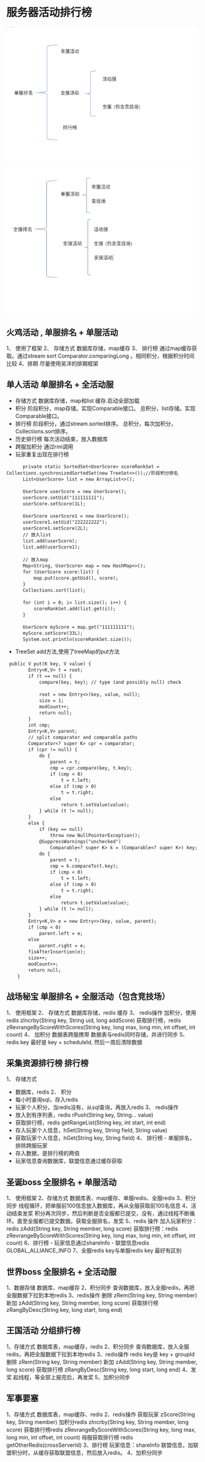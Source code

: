  # 服务器活动排行榜

  ![avatar](../image/rank1.png)
  ![avatar](../image/rank.jpg)
  
  ## 火鸡活动 , 单服排名 + 单服活动
  1、 使用了框架
  2、 存储方式
   数据库存储，map缓存
  3、 排行榜
   通过map缓存获取。通过stream sort Comparator.comparingLong 。相同积分，根据积分时间比较
  4、排期
     尽量使用吴洋的排期框架
   
 ## 单人活动   单服排名 + 全活动服
  - 存储方式
    数据库存储，map和list 缓存.启动全部加载
  - 积分
    阶段积分，map存储。实现Comparable接口。
    总积分，list存储。实现Comparable接口。
  - 排行榜
    阶段积分，通过stream.sorted排序。
    总积分，每次加积分，Collections.sort排序。
  - 历史排行榜
    每次活动结束，放入数据库
  - 跨服加积分
    通过rmi调用
  - 玩家重复出现在排行榜
  ```
        private static SortedSet<UserScore> scoreRankSet = Collections.synchronizedSortedSet(new TreeSet<>());//阶段积分排名
        List<UserScore> list = new ArrayList<>();
        
  		UserScore userScore = new UserScore();
  		userScore.setUid("111111111");
  		userScore.setScore(1L);
  		
  		UserScore userScore1 = new UserScore();
  		userScore1.setUid("222222222");
  		userScore1.setScore(2L);
        // 放入list
  		list.add(userScore);
  		list.add(userScore1);
  
        // 放入map
  		Map<String, UserScore> map = new HashMap<>();
  		for (UserScore score:list) {
  			map.put(score.getUid(), score);
  		}
  		Collections.sort(list);
  		
  		for (int i = 0; i< list.size(); i++) {
  			scoreRankSet.add(list.get(i));
  		}
  		
  		UserScore myScore = map.get("111111111");
  		myScore.setScore(33L);
  		System.out.println(scoreRankSet.size());
  ```
  - TreeSet add方法,使用了treeMap的put方法
  ```
   public V put(K key, V value) {
          Entry<K,V> t = root;
          if (t == null) {
              compare(key, key); // type (and possibly null) check
  
              root = new Entry<>(key, value, null);
              size = 1;
              modCount++;
              return null;
          }
          int cmp;
          Entry<K,V> parent;
          // split comparator and comparable paths
          Comparator<? super K> cpr = comparator;
          if (cpr != null) {
              do {
                  parent = t;
                  cmp = cpr.compare(key, t.key);
                  if (cmp < 0)
                      t = t.left;
                  else if (cmp > 0)
                      t = t.right;
                  else
                      return t.setValue(value);
              } while (t != null);
          }
          else {
              if (key == null)
                  throw new NullPointerException();
              @SuppressWarnings("unchecked")
                  Comparable<? super K> k = (Comparable<? super K>) key;
              do {
                  parent = t;
                  cmp = k.compareTo(t.key);
                  if (cmp < 0)
                      t = t.left;
                  else if (cmp > 0)
                      t = t.right;
                  else
                      return t.setValue(value);
              } while (t != null);
          }
          Entry<K,V> e = new Entry<>(key, value, parent);
          if (cmp < 0)
              parent.left = e;
          else
              parent.right = e;
          fixAfterInsertion(e);
          size++;
          modCount++;
          return null;
      }
  ```
  
 ## 战场秘宝  单服排名 + 全服活动（包含竞技场）
 1、 使用框架
 2、 存储方式
   数据库存储，redis 缓存
 3、 redis操作
   加积分，使用redis zIncrby(String key, String uid, long addScore)
   获取排行榜，redis zRevrangeByScoreWithScores(String key, long max, long min, int offset, int count)
 4、 加积分
   数据表跨服携带
   数据表与redis同时存储，并进行同步
 5、 redis key  最好是 key + scheduleId, 然后一周后清除数据

## 采集资源排行榜   排行榜
 1、 存储方式
   - 数据库，redis
 2、 积分
   - 每小时查询sql，存入redis
   - 玩家个人积分，当redis没有，从sql查询，再放入redis
 3、 redis操作
   - 放入到有序列表，redis rPush(String key, String... value)
   - 获取排行榜，redis getRangeList(String key, int start, int end)
   - 存入玩家个人信息，hSet(String key, String field, String value)
   - 获取玩家个人信息，hGet(String key, String field)
 4、 排行榜
    - 单服排名，排除跨服玩家
   - 存入数据，是排行榜的两倍
   - 玩家信息查询数据库，联盟信息通过缓存获取
   
 ## 圣诞boss  全服排名 + 单服活动
 1、 使用框架
 2、存储方式
    数据库表、map缓存、单服redis、全服redis
 3、积分同步
    线程循环，把单服前100信息放入数据库，再从全服获取前100名信息
 4、活动结束发奖
    积分再次同步，然后判断是否全服都已提交，没有，通过线程不断循环。直至全服都已提交数据。获取全服排名，发奖
 5、redis 操作
    加入玩家积分：redis zAdd(String key, String member, long score)
    获取排行榜：redis zRevrangeByScoreWithScores(String key, long max, long min, int offset, int count)
 6、排行榜
    - 玩家信息通过shareInfo
    - 联盟信息redis GLOBAL_ALLIANCE_INFO
 7、全服redis key与单服redis key 最好有区别
 
 
 ## 世界boss 全服排名 + 全活动服
 1、数据存储
  数据库、map缓存
 2、积分同步
   查询数据库，放入全服redis，再把全服数据下拉到本地redis
 3、redis操作
   删除 zRem(String key, String member)
   新加 zAdd(String key, String member, long score)
   获取排行榜 zRangByDesc(String key, long start, long end)
   
 ## 王国活动 分组排行榜
 1、存储方式
   数据库表，map缓存，redis
 2、积分同步
   查询数据库，放入全服redis，再把全服数据下拉到本地redis
 3、redis操作
   redis key是 key + groupId
   删除 zRem(String key, String member)
   新加 zAdd(String key, String member, long score)
   获取排行榜 zRangByDesc(String key, long start, long end)
 4、发奖
   起线程，等全部上报完后，再发奖
 5、加积分同步
   
 ## 军事要塞
 1、存储方式
   数据库表，map缓存、redis
 2、redis操作
    获取玩家 zScore(String key, String member)
    加积分redis zIncrby(String key, String member, long score)
    获取排行榜redis zRevrangeByScoreWithScores(String key, long max, long min, int offset, int count)
    母服获取排行榜  redis getOtherRedis(crossServerId)
 3、排行榜
    玩家信息：shareInfo
    联盟信息，加联盟积分时，从缓存获取联盟信息，然后放入redis。
 4、加积分同步
    